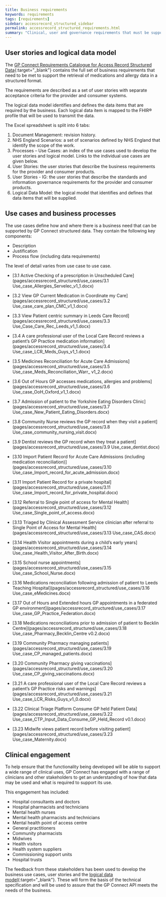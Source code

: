 ```yaml
---
title: Business requirements
keywords: requirements
tags: [requirements]
sidebar: accessrecord_structured_sidebar
permalink: accessrecord_structured_requirements.html
summary: "Clinical, user and governance requirements that must be supported by the solution"
---
```


## User stories and logical data model ##

The [GP Connect Requirements Catalogue for Access Record Structured Data](pages/accessrecord_structured/GP%20Connect%20Req%20Cat%20-%20Access%20Record%20Structured%20Data%20v0.6.xlsx){:target="_blank"} contains the full set of business requirements that need to be met to support the retrieval of medications and allergy data in a structured format.

The requirements are described as a set of user stories with separate acceptance criteria for the provider and consumer systems.

The logical data model identifies and defines the data items that are required by the business. Each logical data item is mapped to the FHIR&reg; profile that will be used to transmit the data.

The Excel spreadsheet is split into 6 tabs:

1.	Document Management: revision history.
2.	NHS England Scenarios:	a set of scenarios defined by NHS England that identify the scope of the work.
3.	Processes – Use Cases:	an index of the use cases used to develop the user stories and logical model. Links to the individual use cases are given below.
4.	User Stories:	the user stories that describe the business requirements for the provider and consumer products.
5. User Stories - IG: the user stories that describe the standards and information governance requirements for the provider and consumer products.
6.	Logical Data Model:	the logical model that identifies and defines that data items that will be supplied.

## Use cases and business processes ##

The use cases define how and where there is a business need that can be supported by GP Connect structured data. They contain the following key components:

 - Description
 - Justification
 - Process flow (including data requirements)

The level of detail varies from use case to use case.

 - [3.1	Active Checking of a prescription in Unscheduled Care](pages/accessrecord_structured/use_cases/3.1 Use_case_Allergies_Servelec_v1_1.docx)

- [3.2	View GP Current Medication in Coordinate my Care](pages/accessrecord_structured/use_cases/3.2 Use_case_care_plan_CMC_v1_1.docx)

- [3.3	View Patient centric summary in Leeds Care Record](pages/accessrecord_structured/use_cases/3.3 Use_Case_Care_Rec_Leeds_v1_1.docx)

- [3.4	A care professional user of the Local Care Record reviews a patient’s GP Practice medication information](pages/accessrecord_structured/use_cases/3.4 Use_case_LCR_Meds_Guys_v1_1.docx)

- [3.5	Medicines Reconciliation for Acute Care Admissions](pages/accessrecord_structured/use_cases/3.5 Use_case_Meds_Reconciliation_Warr_ v1_2.docx)

- [3.6	Out of Hours GP accesses medications, allergies and problems](pages/accessrecord_structured/use_cases/3.6 Use_case_OoH_Oxford_v1_1.docx)

- [3.7	Admission of patient to the Yorkshire Eating Disorders Clinic](pages/accessrecord_structured/use_cases/3.7 Use_case_New_Patient_Eating_Disorders.docx)

- [3.8	Community Nurse reviews the GP record when they visit a patient](pages/accessrecord_structured/use_cases/3.8 Use_case_community_nursing_visit.docx)

- [3.9	Dentist reviews the GP record when they treat a patient](pages/accessrecord_structured/use_cases/3.9 Use_case_dentist.docx)

- [3.10	Import Patient Record for Acute Care Admissions (including medication reconciliation)](pages/accessrecord_structured/use_cases/3.10 Use_case_Import_record_for_acute_admission.docx)

- [3.11	Import Patient Record for a private hospital](pages/accessrecord_structured/use_cases/3.11 Use_case_Import_record_for_private_hospital.docx)

- [3.12	Referral to Single point of access for Mental Health](pages/accessrecord_structured/use_cases/3.12 Use_case_Single_point_of_access.docx)

- [3.13	Triaged by Clinical Assessment Service clinician after referral to Single Point of Access for Mental Health](pages/accessrecord_structured/use_cases/3.13 Use_case_CAS.docx)

- [3.14	Health Visitor appointments during a child’s early years](pages/accessrecord_structured/use_cases/3.14 Use_case_Health_Visitor_After_Birth.docx)

- [3.15	School nurse appointments](pages/accessrecord_structured/use_cases/3.15 Use_case_School_Nurse.docx)

- [3.16	Medications reconciliation following admission of patient to Leeds Teaching Hospital](pages/accessrecord_structured/use_cases/3.16 Use_case_eMedicines.docx)

- [3.17	Out of Hours and Extended hours GP appointments in a federated GP environment](pages/accessrecord_structured/use_cases/3.17 Use_case_GP_Practice_Federation.docx)

- [3.18	Medications reconciliations prior to admission of patient to Becklin Centre](pages/accessrecord_structured/use_cases/3.18 Use_case_Pharmacy_Becklin_Centre v0.2.docx)

- [3.19	Community Pharmacy managing patients](pages/accessrecord_structured/use_cases/3.19 Use_case_CP_managed_patients.docx)

- [3.20	Community Pharmacy giving vaccinations](pages/accessrecord_structured/use_cases/3.20 Use_case_CP_giving_vaccinations.docx)

- [3.21	A care professional user of the Local Care Record reviews a patient’s GP Practice risks and warnings](pages/accessrecord_structured/use_cases/3.21 Use_case_LCR_Risks_Guys_v1_0.docx)

- [3.22	Clinical Triage Platform Consume GP held Patient Data](pages/accessrecord_structured/use_cases/3.22 Use_case_CTP_Input_Data_Consume_GP_Held_Record v0.1.docx)

- [3.23 Midwife views patient record before visiting patient](pages/accessrecord_structured/use_cases/3.23 Use_case_Maternity.docx)

## Clinical engagement ##

To help ensure that the functionality being developed will be able to support a wide range of clinical uses, GP Connect has engaged with a range of clinicians and other stakeholders to get an understanding of how that data may be used and what is required to support its use.

This engagement has included:

 - Hospital consultants and doctors
 - Hospital pharmacists and technicians
 - Mental health nurses
 - Mental health pharmacists and technicians
 - Mental health point of access centre
 - General practitioners
 - Community pharmacists
 - Midwives
 - Health visitors
 - Health system suppliers
 - Commissioning support units
 - Hospital trusts

The feedback from these stakeholders has been used to develop the business use cases, user stories and the [logical data model](pages/accessrecord_structured/GP%20Connect%20Req%20Cat%20-%20Access%20Record%20Structured%20Data%20v0.6.xlsx){:target="_blank"}. These will form the basis of the technical specification and will be used to assure that the GP Connect API meets the needs of the business.

